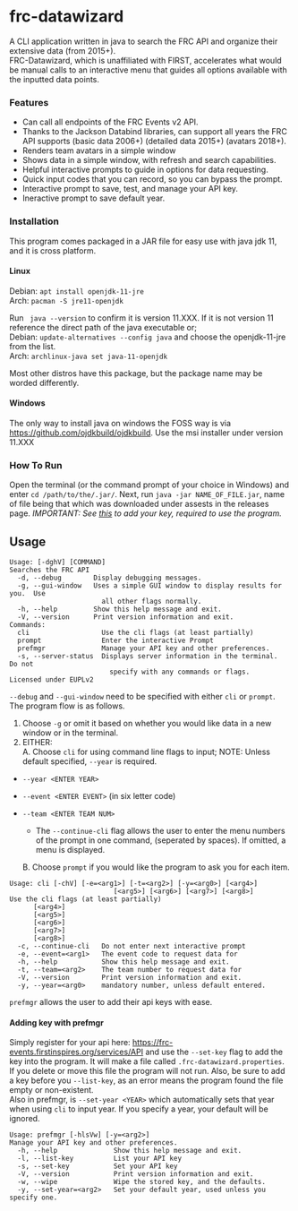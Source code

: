 # frc-datawizard
A CLI application written in java to search the FRC API and organize their extensive data (from 2015+).  
FRC-Datawizard, which is unaffiliated with FIRST, accelerates what would be manual calls to an 
interactive menu that guides all options available with the inputted data points.  

### Features
* Can call all endpoints of the FRC Events v2 API.
* Thanks to the Jackson Databind libraries, can support all years the FRC API supports (basic data 2006+) (detailed data 2015+) (avatars 2018+).
* Renders team avatars in a simple window
* Shows data in a simple window, with refresh and search capabilities.
* Helpful interactive prompts to guide in options for data requesting.
* Quick input codes that you can record, so you can bypass the prompt.
* Interactive prompt to save, test, and manage your API key.
* Ineractive prompt to save default year.

### Installation
This program comes packaged in a JAR file for easy use with java jdk 11, and it is cross platform.
#### Linux
Debian: `apt install openjdk-11-jre`  
Arch: `pacman -S jre11-openjdk`  

Run ` java --version` to confirm it is version 11.XXX.  If it is not version 11 reference the direct path of the java executable or;  
Debian: `update-alternatives --config java` and choose the openjdk-11-jre from the list.  
Arch: `archlinux-java set java-11-openjdk`  

Most other distros have this package, but the package name may be worded differently.  

#### Windows
The only way to install java on windows the FOSS way is via https://github.com/ojdkbuild/ojdkbuild.  Use the msi installer under version 11.XXX

### How To Run
Open the terminal (or the command prompt of your choice in Windows) and enter `cd /path/to/the/.jar/`.  Next, run `java -jar NAME_OF_FILE.jar`, name of file being that which was downloaded under assests in the releases page. _IMPORTANT: See [this](#adding-key-with-prefmgr) to add your key, required to use the program._

## Usage

```
Usage: [-dghV] [COMMAND]
Searches the FRC API
  -d, --debug        Display debugging messages.
  -g, --gui-window   Uses a simple GUI window to display results for you.  Use
                       all other flags normally.
  -h, --help         Show this help message and exit.
  -V, --version      Print version information and exit.
Commands:
  cli                  Use the cli flags (at least partially)
  prompt               Enter the interactive Prompt
  prefmgr              Manage your API key and other preferences.
  -s, --server-status  Displays server information in the terminal.  Do not
                         specify with any commands or flags.
Licensed under EUPLv2
```
`--debug` and `--gui-window` need to be specified with either `cli` or `prompt`.  
The program flow is as follows.
1.  Choose `-g` or omit it based on whether you would like data in a new window or in the terminal.
2.  EITHER:  
A. Choose `cli` for using command line flags to input; NOTE: Unless default specified, `--year` is required.
* `--year <ENTER YEAR>` 
* `--event <ENTER EVENT>` (in six letter code)
* `--team <ENTER TEAM NUM>`  
    * The `--continue-cli` flag allows the user to enter the menu numbers of the prompt in one command, (seperated by spaces).  If omitted, a menu is displayed.
    
    B. Choose `prompt` if you would like the program to ask you for each item.
    
```
Usage: cli [-chV] [-e=<arg1>] [-t=<arg2>] [-y=<arg0>] [<arg4>]
                          [<arg5>] [<arg6>] [<arg7>] [<arg8>]
Use the cli flags (at least partially)
      [<arg4>]
      [<arg5>]
      [<arg6>]
      [<arg7>]
      [<arg8>]
  -c, --continue-cli   Do not enter next interactive prompt
  -e, --event=<arg1>   The event code to request data for
  -h, --help           Show this help message and exit.
  -t, --team=<arg2>    The team number to request data for
  -V, --version        Print version information and exit.
  -y, --year=<arg0>    mandatory number, unless default entered.
```
`prefmgr` allows the user to add their api keys with ease.  
#### Adding key with prefmgr
Simply register for your api here: https://frc-events.firstinspires.org/services/API and use the `--set-key` flag to add the key into the program.  It will make a file called `.frc-datawizard.properties`.  If you delete or move this file the program will not run.  Also, be sure to add a key before you `--list-key`, as an error means the program found the file empty or non-existent.  
Also in prefmgr, is `--set-year <YEAR>` which automatically sets that year when using `cli` to input year.  If you specify a year, your default will be ignored.
```
Usage: prefmgr [-hlsVw] [-y=<arg2>]
Manage your API key and other preferences.
  -h, --help              Show this help message and exit.
  -l, --list-key          List your API key
  -s, --set-key           Set your API key
  -V, --version           Print version information and exit.
  -w, --wipe              Wipe the stored key, and the defaults.
  -y, --set-year=<arg2>   Set your default year, used unless you specify one.
```
